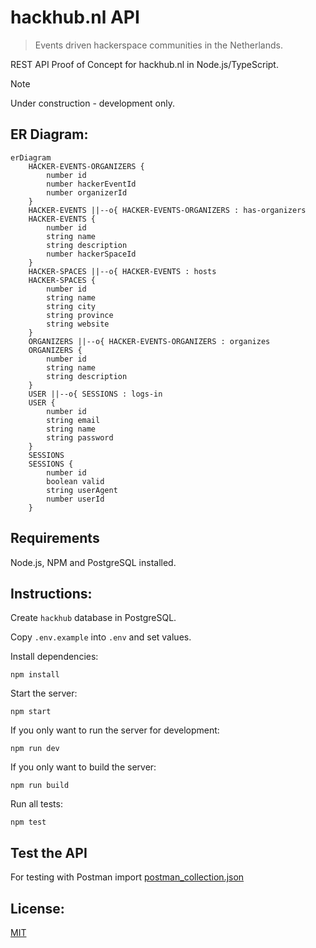 # hackhub.nl API   
    
> Events driven hackerspace communities in the Netherlands.   
         
REST API Proof of Concept for hackhub.nl in Node.js/TypeScript.     

> [!NOTE]
> Under construction - development only.            
   
## ER Diagram:
```mermaid
erDiagram
    HACKER-EVENTS-ORGANIZERS {
        number id
        number hackerEventId
        number organizerId
    }
    HACKER-EVENTS ||--o{ HACKER-EVENTS-ORGANIZERS : has-organizers 
    HACKER-EVENTS {
        number id
        string name
        string description
        number hackerSpaceId
    }
    HACKER-SPACES ||--o{ HACKER-EVENTS : hosts 
    HACKER-SPACES {
        number id
        string name
        string city
        string province
        string website
    }
    ORGANIZERS ||--o{ HACKER-EVENTS-ORGANIZERS : organizes
    ORGANIZERS {
        number id
        string name
        string description
    }
    USER ||--o{ SESSIONS : logs-in
    USER {
        number id
        string email
        string name
        string password
    }
    SESSIONS
    SESSIONS {
        number id
        boolean valid
        string userAgent
        number userId
    }
```

## Requirements
Node.js, NPM and PostgreSQL installed.    

## Instructions:
Create `hackhub` database in PostgreSQL.   
    
Copy `.env.example` into `.env` and set values.    
            
Install dependencies:    
```
npm install
```    

Start the server: 
```
npm start
```    
           
If you only want to run the server for development: 
```
npm run dev
```    
    
If you only want to build the server: 
```
npm run build
```    
             
Run all tests:    
```
npm test
```    
        
## Test the API    
For testing with Postman import [postman_collection.json](./postman_collection.json)    
   
## License:   
[MIT](./LICENSE)   